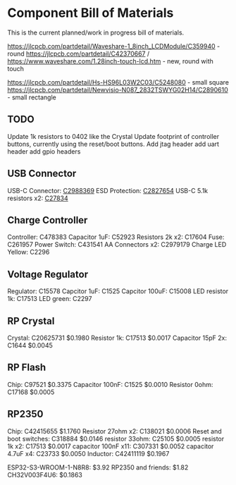 # Component Bill of Materials

This is the current planned/work in progress bill of materials.

https://jlcpcb.com/partdetail/Waveshare-1_8inch_LCDModule/C359940 - round
https://jlcpcb.com/partdetail/C42370667 / https://www.waveshare.com/1.28inch-touch-lcd.htm - new, round with touch

https://jlcpcb.com/partdetail/Hs-HS96L03W2C03/C5248080 - small square
https://jlcpcb.com/partdetail/Newvisio-N087_2832TSWYG02H14/C2890610 - small rectangle

## TODO
Update 1k resistors to 0402 like the Crystal
Update footprint of controller buttons, currently using the reset/boot buttons.
Add jtag header
add uart header
add gpio headers


## USB Connector
USB-C Connector: [C2988369](https://jlcpcb.com/partdetail/gswitch-GT_USB7010ASV/C2988369)
ESD Protection: [C2827654](https://jlcpcb.com/partdetail/TechPublic-USBLC62SC6/C2827654)
USB-C 5.1k resistors x2: [C27834](https://jlcpcb.com/partdetail/26648-0402WGF5101TCE/C25905)

## Charge Controller
Controller: C478383
Capacitor 1uF: C52923
Resistors 2k x2: C17604
Fuse: C261957
Power Switch: C431541
AA Connectors x2: C2979179
Charge LED Yellow: C2296

## Voltage Regulator
Regulator: C15578
Capcitor 1uF: C1525
Capcitor 100uF: C15008
LED resistor 1k: C17513
LED green: C2297

## RP Crystal
Crystal: C20625731 $0.1980
Resistor 1k: C17513 $0.0017
Capacitor 15pF 2x: C1644 $0.0045

## RP Flash
Chip: C97521 $0.3375
Capacitor 100nF: C1525 $0.0010
Resistor 0ohm: C17168 $0.0005


## RP2350
Chip: C42415655 $1.1760
Resistor 27ohm x2: C138021 $0.0006
Reset and boot switches: C318884 $0.0146
resistor 33ohm: C25105 $0.0005
resistor 1k x2: C17513 $0.0017
capacitor 100nF x11: C307331 $0.0052
capacitor 4.7uF x4: C23733 $0.0050
Inductor: C42411119 $0.1967



ESP32-S3-WROOM-1-N8R8: $3.92
RP2350 and friends: $1.82
CH32V003F4U6: $0.1863